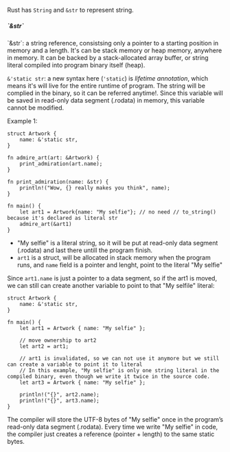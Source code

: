 Rust has `String` and `&str` to represent string.


<h5> `&str` </h5>
`&str`: a string reference, consistsing only a pointer to a starting position in memory and a length. It's can be stack memory or heap memory, anywhere in memory. It can be backed by a stack-allocated array buffer, or string literal compiled into program binary itself (heap).

`&'static str`: a new syntax here (`'static`) is  <em>lifetime annotation</em>, which means it's will live for the entire runtime of program. The string will be complied in the binary, so it can be referred anytime!. Since this variable will be saved in read-only data segment (.rodata) in memory, this variable cannot be modified.

Example 1:
```
struct Artwork {
    name: &'static str,
}

fn admire_art(art: &Artwork) {
    print_admiration(art.name);
}

fn print_admiration(name: &str) {
    println!("Wow, {} really makes you think", name);
}

fn main() {
    let art1 = Artwork{name: "My selfie"}; // no need // to_string()  because it's declared as literal str
    admire_art(&art1)
}

```

- "My selfie" is a literal string, so it will be put at read-only data segment (.rodata) and last there untill the program finish.
- `art1` is a struct, will be allocated in stack memory when the program runs, and `name` field is a pointer and lenght, point to the literal "My selfie"

Since `art1.name` is just a pointer to a data segment, so if the art1 is moved, we can still can create another variable to point to that "My selfile" literal:
```
struct Artwork {
    name: &'static str,
}

fn main() {
    let art1 = Artwork { name: "My selfie" };

    // move ownership to art2
    let art2 = art1;

    // art1 is invalidated, so we can not use it anymore but we still can create a variable to point it to literal
    // In this example, "My selfie" is only one string literal in the compiled binary, even though we write it twice in the source code.
    let art3 = Artwork { name: "My selfie" };

    println!("{}", art2.name);
    println!("{}", art3.name);
}

```
The compiler will store the UTF-8 bytes of "My selfie" once in the program’s read-only data segment (.rodata). Every time we write "My selfie" in code, the compiler just creates a reference (pointer + length) to the same static bytes.